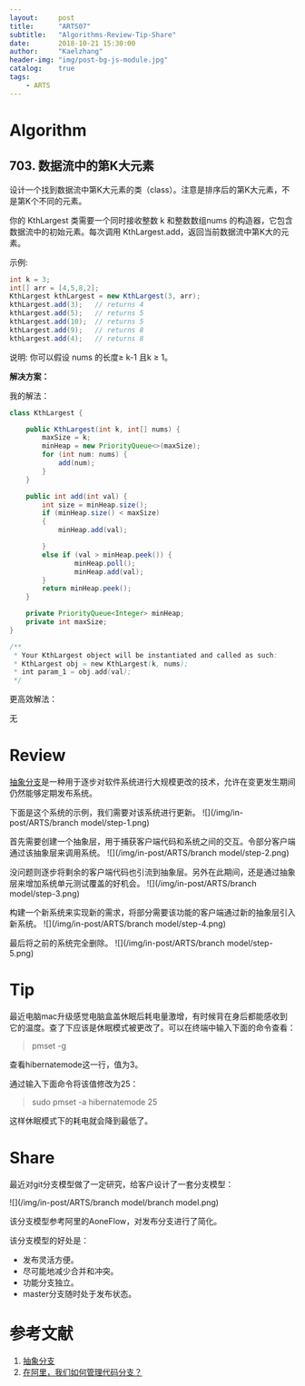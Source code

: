 ```yaml
---
layout:     post
title:      "ARTS07"
subtitle:   "Algorithms-Review-Tip-Share"
date:       2018-10-21 15:30:00
author:     "Kaelzhang"
header-img: "img/post-bg-js-module.jpg"
catalog:    true
tags:
    - ARTS
---
```


# Algorithm

## 703. 数据流中的第K大元素

设计一个找到数据流中第K大元素的类（class）。注意是排序后的第K大元素，不是第K个不同的元素。

你的 KthLargest 类需要一个同时接收整数 k 和整数数组nums 的构造器，它包含数据流中的初始元素。每次调用 KthLargest.add，返回当前数据流中第K大的元素。

示例:

```java
int k = 3;
int[] arr = [4,5,8,2];
KthLargest kthLargest = new KthLargest(3, arr);
kthLargest.add(3);   // returns 4
kthLargest.add(5);   // returns 5
kthLargest.add(10);  // returns 5
kthLargest.add(9);   // returns 8
kthLargest.add(4);   // returns 8

```

说明: 
你可以假设 nums 的长度≥ k-1 且k ≥ 1。

**解决方案：**

我的解法：

```java
class KthLargest {

    public KthLargest(int k, int[] nums) {
        maxSize = k;
        minHeap = new PriorityQueue<>(maxSize);
        for (int num: nums) {
            add(num);
        }
    }

    public int add(int val) {
        int size = minHeap.size();
        if (minHeap.size() < maxSize)
        {
            minHeap.add(val);

        }
        else if (val > minHeap.peek()) {
                minHeap.poll();
                minHeap.add(val);
        }
        return minHeap.peek();
    }

    private PriorityQueue<Integer> minHeap;
    private int maxSize;
}

/**
 * Your KthLargest object will be instantiated and called as such:
 * KthLargest obj = new KthLargest(k, nums);
 * int param_1 = obj.add(val);
 */

```

更高效解法：

无

# Review

[抽象分支](https://martinfowler.com/bliki/BranchByAbstraction.html)是一种用于逐步对软件系统进行大规模更改的技术，允许在变更发生期间仍然能够定期发布系统。

下面是这个系统的示例，我们需要对该系统进行更新。
![](/img/in-post/ARTS/branch model/step-1.png)

首先需要创建一个抽象层，用于捕获客户端代码和系统之间的交互。令部分客户端通过该抽象层来调用系统。
![](/img/in-post/ARTS/branch model/step-2.png)

没问题则逐步将剩余的客户端代码也引流到抽象层。另外在此期间，还是通过抽象层来增加系统单元测试覆盖的好机会。
![](/img/in-post/ARTS/branch model/step-3.png)

构建一个新系统来实现新的需求，将部分需要该功能的客户端通过新的抽象层引入新系统。
![](/img/in-post/ARTS/branch model/step-4.png)

最后将之前的系统完全删除。
![](/img/in-post/ARTS/branch model/step-5.png)

# Tip

最近电脑mac升级感觉电脑盒盖休眠后耗电量激增，有时候背在身后都能感收到它的温度。查了下应该是休眠模式被更改了。可以在终端中输入下面的命令查看：

> pmset -g

查看hibernatemode这一行，值为3。

通过输入下面命令将该值修改为25：

> sudo pmset -a hibernatemode 25

这样休眠模式下的耗电就会降到最低了。


# Share

最近对git分支模型做了一定研究，给客户设计了一套分支模型：

![](/img/in-post/ARTS/branch model/branch model.png)

该分支模型参考阿里的AoneFlow，对发布分支进行了简化。

该分支模型的好处是：

* 发布灵活方便。
* 尽可能地减少合并和冲突。
* 功能分支独立。
* master分支随时处于发布状态。

# 参考文献
1. [抽象分支](https://martinfowler.com/bliki/BranchByAbstraction.html)
2. [在阿里，我们如何管理代码分支？](https://linux.cn/thread-17638-1-1.html)


